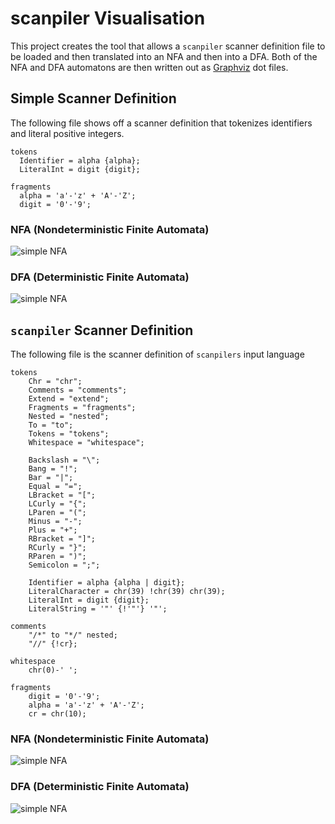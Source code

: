 # scanpiler Visualisation

This project creates the tool that allows a `scanpiler` scanner definition file to be loaded and then translated into an NFA and then into a DFA.  Both of the NFA and DFA automatons are then written out as [Graphviz](https://graphviz.org) dot files.

## Simple Scanner Definition

The following file shows off a scanner definition that tokenizes identifiers and literal positive integers.

```
tokens 
  Identifier = alpha {alpha};
  LiteralInt = digit {digit};

fragments
  alpha = 'a'-'z' + 'A'-'Z';
  digit = '0'-'9';
```

### NFA (Nondeterministic Finite Automata)
![simple NFA](./.doc/simple-nfa.svg)

### DFA (Deterministic Finite Automata)
![simple NFA](./.doc/simple-dfa.svg)


## `scanpiler` Scanner Definition

The following file is the scanner definition of `scanpilers` input language

```
tokens
    Chr = "chr";
    Comments = "comments";
    Extend = "extend";
    Fragments = "fragments";
    Nested = "nested";
    To = "to";
    Tokens = "tokens";
    Whitespace = "whitespace";
    
    Backslash = "\";
    Bang = "!";
    Bar = "|";
    Equal = "=";
    LBracket = "[";
    LCurly = "{";
    LParen = "(";
    Minus = "-";
    Plus = "+";
    RBracket = "]";
    RCurly = "}";
    RParen = ")";
    Semicolon = ";";

    Identifier = alpha {alpha | digit};
    LiteralCharacter = chr(39) !chr(39) chr(39);
    LiteralInt = digit {digit};
    LiteralString = '"' {!'"'} '"';

comments
    "/*" to "*/" nested;
    "//" {!cr};

whitespace
    chr(0)-' ';

fragments
    digit = '0'-'9';
    alpha = 'a'-'z' + 'A'-'Z';
    cr = chr(10);
```

### NFA (Nondeterministic Finite Automata)
![simple NFA](./.doc/scanpiler-nfa.svg)

### DFA (Deterministic Finite Automata)
![simple NFA](./.doc/scanpiler-dfa.svg)
